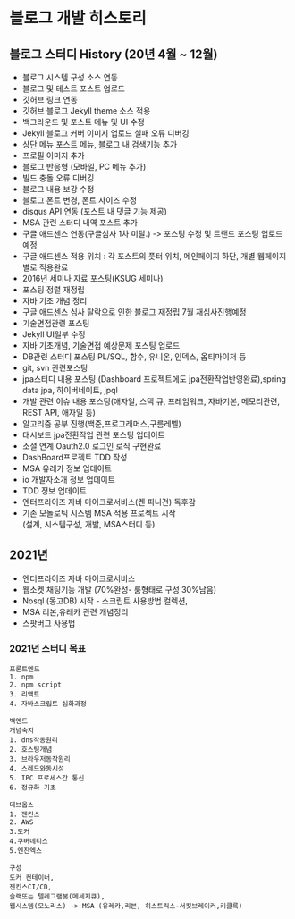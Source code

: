 # 블로그  개발 히스토리 

## 블로그 스터디 History (20년 4월 ~ 12월)
 - 블로그 시스템 구성 소스 연동
 - 블로그 및 테스트 포스트 업로드
 - 깃허브 링크 연동
 - 깃허브 블로그 Jekyll theme 소스 적용
 - 백그라운드 및 포스트 메뉴 및 UI 수정
 - Jekyll 블로그 커버 이미지 업로드 실패 오류 디버깅
 - 상단 메뉴 포스트 메뉴, 블로그 내 검색기능 추가
 - 프로필 이미지 추가
 - 블로그 반응형 (모바일, PC 메뉴 추가)
 - 빌드 충돌 오류 디버깅
 - 블로그 내용 보강 수정
 - 블로그 폰트 변경, 폰트 사이즈 수정
 - disqus API 연동 (포스트 내 댓글 기능 제공)
 - MSA 관련 스터디 내역 포스트 추가
 - 구글 애드센스 연동(구글심사 1차 미달.) -> 포스팅 수정 및 트랜드 포스팅 업로드 예정
 - 구글 애드센스 적용 위치 : 각 포스트의 풋터 위치, 메인페이지 하단, 개별 웹페이지 별로 적용완료
 - 2016년 세미나 자료 포스팅(KSUG 세미나)
 - 포스팅 정렬 재정립
 - 자바 기초 개념 정리
 - 구글 애드센스 심사 탈락으로 인한 블로그 재정립 7월 재심사진행예정
 - 기술면접관련 포스팅 
 - Jekyll UI일부 수정
 - 자바 기초개념, 기술면접 예상문제 포스팅 업로드
 - DB관련 스터디 포스팅 PL/SQL, 함수, 유니온, 인덱스, 옵티마이저 등 
 - git, svn 관련포스팅
 - jpa스터디 내용 포스팅 (Dashboard 프로젝트에도 jpa전환작업반영완료),spring data jpa, 하이버네이트, jpql
 - 개발 관련 이슈 내용 포스팅(애자일, 스택 큐, 프레임워크, 자바기본, 메모리관련, REST API, 애자일 등)
 - 알고리즘 공부 진행(백준,프로그래머스,구름레벨)
 - 대시보드 jpa전환작업 관련 포스팅 업데이트
 - 소셜 연계 Oauth2.0 로그인 로직 구현완료
 - DashBoard프로젝트 TDD  작성
 - MSA 유레카 정보 업데이트
 - io 개발자소개 정보 업데이트
 - TDD 정보 업데이트
 - 엔터프라이즈 자바 마이크로서비스(켄 피니건) 독후감  
 - 기존 모놀로틱 시스템 MSA 적용 프로젝트 시작  
   (설계, 시스템구성, 개발, MSA스터디 등)  
  
## 2021년  
 - 엔터프라이즈 자바 마이크로서비스  
 - 웹소켓 채팅기능 개발 (70%완성- 룸형태로 구성 30%남음)  
 - Nosql (몽고DB) 시작 - 스크립트 사용방법 컬렉션,   
 - MSA 리본,유레카 관련 개념정리  
 - 스팟버그 사용법  
 
### 2021년 스터디 목표
```
프론트엔드  
1. npm  
2. npm script  
3. 리액트  
4. 자바스크립트 심화과정  

백엔드  
개념숙지  
1. dns작동원리  
2. 호스팅개념  
3. 브라우저동작원리  
4. 스레드와동시성  
5. IPC 프로세스간 통신  
6. 정규화 기초  

데브옵스  
1. 젠킨스  
2. AWS  
3.도커  
4.쿠버네티스  
5.엔진엑스  

구성   
도커 컨테이너,  
젠킨스CI/CD,  
슬랙또는 텔레그램봇(메세지큐),  
웹시스템(모노리스) -> MSA (유레카,리본, 히스트릭스-서킷브레이커,키클록)   
```
